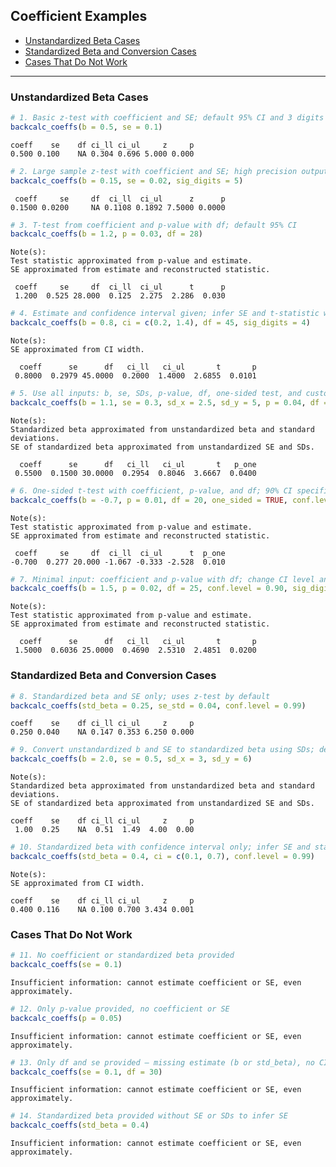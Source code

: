 ## Coefficient Examples

- [Unstandardized Beta Cases](#unstandardized-beta-cases)
- [Standardized Beta and Conversion
  Cases](#standardized-beta-and-conversion-cases)
- [Cases That Do Not Work](#cases-that-do-not-work)

------------------------------------------------------------------------

### Unstandardized Beta Cases

``` r
# 1. Basic z-test with coefficient and SE; default 95% CI and 3 digits
backcalc_coeffs(b = 0.5, se = 0.1)
```

    coeff    se    df ci_ll ci_ul     z     p 
    0.500 0.100    NA 0.304 0.696 5.000 0.000 

``` r
# 2. Large sample z-test with coefficient and SE; high precision output
backcalc_coeffs(b = 0.15, se = 0.02, sig_digits = 5)
```

     coeff     se     df  ci_ll  ci_ul      z      p 
    0.1500 0.0200     NA 0.1108 0.1892 7.5000 0.0000 

``` r
# 3. T-test from coefficient and p-value with df; default 95% CI
backcalc_coeffs(b = 1.2, p = 0.03, df = 28)
```

    Note(s):
    Test statistic approximated from p-value and estimate.
    SE approximated from estimate and reconstructed statistic.

     coeff     se     df  ci_ll  ci_ul      t      p 
     1.200  0.525 28.000  0.125  2.275  2.286  0.030 

``` r
# 4. Estimate and confidence interval given; infer SE and t-statistic with df
backcalc_coeffs(b = 0.8, ci = c(0.2, 1.4), df = 45, sig_digits = 4)
```

    Note(s):
    SE approximated from CI width.

      coeff      se      df   ci_ll   ci_ul       t       p 
     0.8000  0.2979 45.0000  0.2000  1.4000  2.6855  0.0101 

``` r
# 5. Use all inputs: b, se, SDs, p-value, df, one-sided test, and custom digits
backcalc_coeffs(b = 1.1, se = 0.3, sd_x = 2.5, sd_y = 5, p = 0.04, df = 30, one_sided = TRUE, sig_digits = 4)
```

    Note(s):
    Standardized beta approximated from unstandardized beta and standard deviations.
    SE of standardized beta approximated from unstandardized SE and SDs.

      coeff      se      df   ci_ll   ci_ul       t   p_one 
     0.5500  0.1500 30.0000  0.2954  0.8046  3.6667  0.0400 

``` r
# 6. One-sided t-test with coefficient, p-value, and df; 90% CI specified
backcalc_coeffs(b = -0.7, p = 0.01, df = 20, one_sided = TRUE, conf.level = 0.90)
```

    Note(s):
    Test statistic approximated from p-value and estimate.
    SE approximated from estimate and reconstructed statistic.

     coeff     se     df  ci_ll  ci_ul      t  p_one 
    -0.700  0.277 20.000 -1.067 -0.333 -2.528  0.010 

``` r
# 7. Minimal input: coefficient and p-value with df; change CI level and rounding
backcalc_coeffs(b = 1.5, p = 0.02, df = 25, conf.level = 0.90, sig_digits = 4)
```

    Note(s):
    Test statistic approximated from p-value and estimate.
    SE approximated from estimate and reconstructed statistic.

      coeff      se      df   ci_ll   ci_ul       t       p 
     1.5000  0.6036 25.0000  0.4690  2.5310  2.4851  0.0200 

### Standardized Beta and Conversion Cases

``` r
# 8. Standardized beta and SE only; uses z-test by default
backcalc_coeffs(std_beta = 0.25, se_std = 0.04, conf.level = 0.99)
```

    coeff    se    df ci_ll ci_ul     z     p 
    0.250 0.040    NA 0.147 0.353 6.250 0.000 

``` r
# 9. Convert unstandardized b and SE to standardized beta using SDs; default CI and digits
backcalc_coeffs(b = 2.0, se = 0.5, sd_x = 3, sd_y = 6)
```

    Note(s):
    Standardized beta approximated from unstandardized beta and standard deviations.
    SE of standardized beta approximated from unstandardized SE and SDs.

    coeff    se    df ci_ll ci_ul     z     p 
     1.00  0.25    NA  0.51  1.49  4.00  0.00 

``` r
# 10. Standardized beta with confidence interval only; infer SE and stats, use 99% CI
backcalc_coeffs(std_beta = 0.4, ci = c(0.1, 0.7), conf.level = 0.99)
```

    Note(s):
    SE approximated from CI width.

    coeff    se    df ci_ll ci_ul     z     p 
    0.400 0.116    NA 0.100 0.700 3.434 0.001 

### Cases That Do Not Work

``` r
# 11. No coefficient or standardized beta provided
backcalc_coeffs(se = 0.1)
```

    Insufficient information: cannot estimate coefficient or SE, even approximately. 

``` r
# 12. Only p-value provided, no coefficient or SE
backcalc_coeffs(p = 0.05)
```

    Insufficient information: cannot estimate coefficient or SE, even approximately. 

``` r
# 13. Only df and se provided — missing estimate (b or std_beta), no CI or p-value
backcalc_coeffs(se = 0.1, df = 30)
```

    Insufficient information: cannot estimate coefficient or SE, even approximately. 

``` r
# 14. Standardized beta provided without SE or SDs to infer SE
backcalc_coeffs(std_beta = 0.4)
```

    Insufficient information: cannot estimate coefficient or SE, even approximately. 
